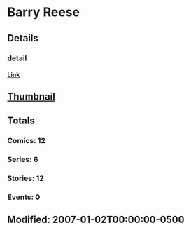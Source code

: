 # Barry  Reese 
## Details
### detail
#### [Link](http://marvel.com/comics/creators/900/barry_reese?utm_campaign=apiRef&utm_source=225578a89fc76f3d20fbffda5d17a88d)
## [Thumbnail](http://i.annihil.us/u/prod/marvel/i/mg/b/40/image_not_available.jpg)
## Totals
### Comics: 12
### Series: 6
### Stories: 12
### Events: 0
## Modified: 2007-01-02T00:00:00-0500